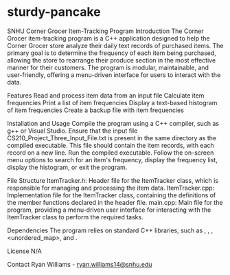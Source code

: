 # sturdy-pancake
SNHU
Corner Grocer Item-Tracking Program
Introduction
The Corner Grocer item-tracking program is a C++ application designed to help the Corner Grocer store analyze their daily text records of purchased items. The primary goal is to determine the frequency of each item being purchased, allowing the store to rearrange their produce section in the most effective manner for their customers. The program is modular, maintainable, and user-friendly, offering a menu-driven interface for users to interact with the data.

Features
Read and process item data from an input file
Calculate item frequencies
Print a list of item frequencies
Display a text-based histogram of item frequencies
Create a backup file with item frequencies

Installation and Usage
Compile the program using a C++ compiler, such as g++ or Visual Studio.
Ensure that the input file CS210_Project_Three_Input_File.txt is present in the same directory as the compiled executable. This file should contain the item records, with each record on a new line.
Run the compiled executable.
Follow the on-screen menu options to search for an item's frequency, display the frequency list, display the histogram, or exit the program.

File Structure
ItemTracker.h: Header file for the ItemTracker class, which is responsible for managing and processing the item data.
ItemTracker.cpp: Implementation file for the ItemTracker class, containing the definitions of the member functions declared in the header file.
main.cpp: Main file for the program, providing a menu-driven user interface for interacting with the ItemTracker class to perform the required tasks.

Dependencies
The program relies on standard C++ libraries, such as <iostream>, <fstream>, <string>, <unordered_map>, and <iomanip>.

License
N/A

Contact
Ryan Williams - ryan.williams14@snhu.edu

